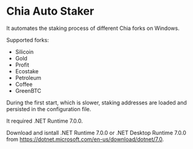 ﻿# Chia Auto Staker

It automates the staking process of different Chia forks on Windows.

Supported forks:
- Silicoin
- Gold
- Profit
- Ecostake
- Petroleum
- Coffee
- GreenBTC

During the first start, which is slower, staking addresses are loaded and persisted in the configuration file.

It required .NET Runtime 7.0.0.

Download and isntall .NET Runtime 7.0.0 or .NET Desktop Runtime 7.0.0 from https://dotnet.microsoft.com/en-us/download/dotnet/7.0.